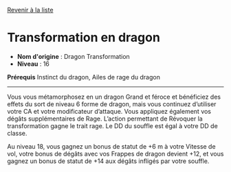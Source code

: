 [Revenir à la liste](list.md)

# Transformation en dragon

 * **Nom d'origine** : Dragon Transformation
 * **Niveau** : 16


<p><strong>Prérequis</strong> Instinct du dragon, Ailes de rage du dragon</p>
<hr>
<p>Vous vous métamorphosez en un dragon Grand et féroce et bénéficiez des effets du sort de niveau 6 forme de dragon, mais vous continuez d’utiliser votre CA et votre modificateur d’attaque. Vous appliquez également vos dégâts supplémentaires de Rage. L’action permettant de Révoquer la transformation gagne le trait rage. Le DD du souffle est égal à votre DD de classe.</p>
<p>Au niveau 18, vous gagnez un bonus de statut de +6 m à votre Vitesse de vol, votre bonus de dégâts avec vos Frappes de dragon devient +12, et vous gagnez un bonus de statut de +14 aux dégâts infligés par votre souffle.</p>